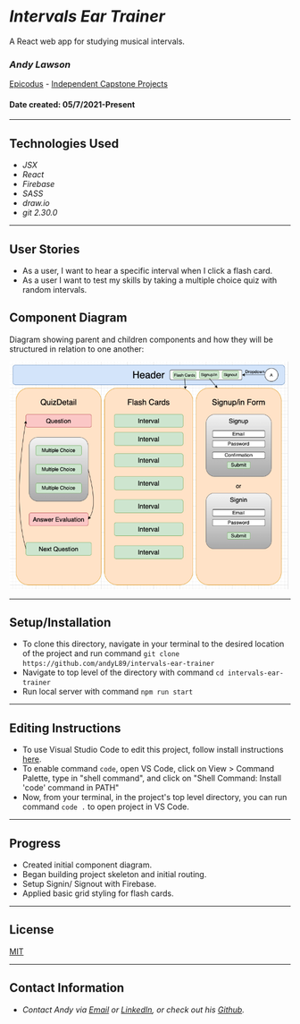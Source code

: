 # _Intervals Ear Trainer_
A React web app for studying musical intervals.

### _**Andy Lawson**_

[Epicodus](https://www.epicodus.com/) - [Independent Capstone Projects](https://www.learnhowtoprogram.com/react/independent-capstone-projects)


#### Date created: 05/7/2021-Present

---

## Technologies Used

* _JSX_
* _React_
* _Firebase_
* _SASS_
* _draw.io_
* _git 2.30.0_

---

## User Stories

* As a user, I want to hear a specific interval when I click a flash card.
* As a user I want to test my skills by taking a multiple choice quiz with random intervals.

## Component Diagram
Diagram showing parent and children components and how they will be structured in relation to one another:
<div><img src="src/img/diagram.png" alt="Component Diagram" width = 500 ></div>

---

## Setup/Installation

* To clone this directory, navigate in your terminal to the desired location of the project and run command `git clone https://github.com/andyL89/intervals-ear-trainer`
* Navigate to top level of the directory with command `cd intervals-ear-trainer`
* Run local server with command `npm run start`

---

## Editing Instructions

* To use Visual Studio Code to edit this project, follow install instructions [here](https://code.visualstudio.com/).
* To enable command `code`, open VS Code, click on View > Command Palette, type in "shell command", and click on "Shell Command: Install 'code' command in PATH"
* Now, from your terminal, in the project's top level directory, you can run command `code .` to open project in VS Code.

---

## Progress
* Created initial component diagram.
* Began building project skeleton and initial routing.
* Setup Signin/ Signout with Firebase.
* Applied basic grid styling for flash cards.

---

## License

[MIT](LICENSE.txt)

---

## Contact Information

* _Contact Andy via [Email](mailto:alawson89@gmail.com) or [LinkedIn](https://www.linkedin.com/in/andrew-lawson-dev/), or check out his [Github](https://github.com/andyL89)._